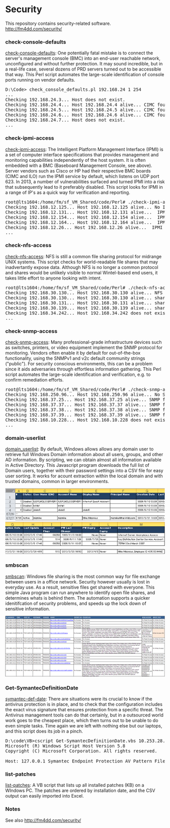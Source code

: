 # Security

This repository contains security-related software.
http://fm4dd.com/security/

### check-console-defaults

[check-console-defaults](check-console-defaults): One potentially fatal mistake is to connect the server's management console (BMC) into an end-user reachable network, unconfigured and without further protection. It may sound incredible, but in a real-life case, several dozens of PRD servers turned out to be accessible that way.  This Perl script automates the large-scale identification of console ports running on vendor defaults.

<pre>D:\Code> check_console_defaults.pl 192.168.24 1 254
...
Checking 192.168.24.3... Host does not exist.
Checking 192.168.24.4... Host 192.168.24.4 alive... CIMC found! ...Default Login success!
Checking 192.168.24.5... Host 192.168.24.5 alive... CIMC found! ...Default Login success!
Checking 192.168.24.6... Host 192.168.24.6 alive... CIMC found! ...Default Login failed.
Checking 192.168.24.7... Host does not exist.
...</pre>

### check-ipmi-access

[check-ipmi-access](check-ipmi-access): The Intelligent Platform Management Interface (IPMI) is a set of computer interface specifications that provides management and monitoring capabilities independently of the host system. It is often embedded with a BMC (Baseboard Management Console, see above). Server vendors such as Cisco or HP had their respective BMC boards (CIMC and ILO) run the IPMI service by default, which listens on UDP port 623. In 2013, a number of vulnerabilities surfaced and turned IPMI into a risk that subsequently lead to it preferably disabled. This script looks for IPMI in a range of IP's as a quick way for verification and reporting. 

<pre>root@lts1604:/home/fm/sf_VM_Shared/code/Perl# ./check-ipmi-access.pl -f testiplist
Checking 192.168.12.125... Host 192.168.12.125 alive... No IPMI access... Error issuing Get Channel Authentication Capabilities request
Checking 192.168.12.131... Host 192.168.12.131 alive...  IPMI found... sel-output: Version : 1.5 (v1.5, v2 compliant)
Checking 192.168.12.154... Host 192.168.12.154 alive...  IPMI found... sel-output: Version : 1.5 (v1.5, v2 compliant)
Checking 192.168.12.164... Host 192.168.12.164 alive...  IPMI found... sel-output: Version : 1.5 (v1.5, v2 compliant)
Checking 192.168.12.26... Host 192.168.12.26 alive...  IPMI found... RAKP 2 message indicates an error : unauthorized name
...</pre>

### check-nfs-access

[check-nfs-access](check-nfs-access): NFS is still a common file sharing protocol for midrange UNIX systems. This script checks for world-readable file shares that may inadvertantly expose data. Although NFS is no longer a common protocol and shares would be unlikely visible to normal Wintel-based end users, it takes little effort to anyone looking with intent.

<pre>root@lts1604:/home/fm/sf_VM_Shared/code/Perl# ./check-nfs-access.pl -f testiplist 
Checking 192.168.30.130... Host 192.168.30.130 alive... NFS access denied.
Checking 192.168.30.130... Host 192.168.30.130 alive... share: /export/images (everyone) share: /export/spot (everyone)
Checking 192.168.30.131... Host 192.168.30.131 alive... share: /export/images (everyone) share: /export/spot (everyone)
Checking 192.168.30.139... Host 192.168.30.139 alive... share: /export/images (everyone) share: /export/spot (everyone)
Checking 192.168.34.242... Host 192.168.34.242 does not exist.
...</pre>

### check-snmp-access

[check-snmp-access](check-snmp-access): Many professional-grade infrastructure devices such as switches, printers, or video equipment implement the SNMP protocol for monitoring. Vendors often enable it by default for out-of-the-box functionality, using the SNMPv1 and v2c default community strings ("public"). For security conscious environments, this can be a problem since it aids adversaries through effortless information gathering. This Perl script automates the large-scale identification and verification, e.g. to confirm remediation efforts.

<pre>root@lts1604:/home/fm/sf_VM_Shared/code/Perl# ./check-snmp-access.pl -f testiplist
Checking 192.168.250.96... Host 192.168.250.96 alive... No SNMP access.
Checking 192.168.37.25... Host 192.168.37.25 alive... SNMP found... Descr: Product: GW 4 FXO;SW Version: 6.00A.037.003
Checking 192.168.37.37... Host 192.168.37.37 alive... SNMP found... Descr: IBM OS/400 V7R1M0
Checking 192.168.37.38... Host 192.168.37.38 alive... SNMP found... Descr: IBM OS/400 V7R1M0
Checking 192.168.37.39... Host 192.168.37.39 alive... SNMP found... Descr: IBM OS/400 V7R1M0
Checking 192.168.10.228... Host 192.168.10.228 does not exist.
... </pre>

### domain-userlist

[domain_userlist](domain_userlist): By default, Windows allows allows any domain user to retrieve full Windows Domain information about all users, groups, and other AD information. By scripting, we can obtain almost all information available in Active Directory. This Javascript program downloads the full list of Domain users, together with their password settings into a CSV file for easy user sorting. It works for acount extraction within the local domain and with trusted domains, common in larger environments.

![](domain_userlist/images/domain-userlist-csvfile1.png)
![](domain_userlist/images/domain-userlist-csvfile2.png)

### smbscan

[smbscan](smbscan): Windows file sharing is the most common way for file exchange between users in a office network. Security however usually is lost in everyday use. As a result, sensitive files get shared with everyone. This simple Java program can run anywhere to identify open file shares, and determines whats is behind them. The automation supports a quicker idenitifcation of security problems, and speeds up the lock down of sensitive information.

![](smbscan/images/smbscan-example.png)

### Get-SymantecDefinitionDate

[symantec-def-date](symantec-def-date): There are situations were its crucial to know if the antivirus protection is in place, and to check that the configuration includes the exact virus signature that ensures protection from a specific threat. The Antivirus management tools can do that certainly, but in a outsourced world work goes to the cheapest place, which then turns out to be unable to do even simple tasks. Time again we are left with nothing else but our laptops, and this script does its job in a pinch.

<pre>D:\code\VB>cscript Get-SymantecDefinitionDate.vbs 10.253.28.102
Microsoft (R) Windows Script Host Version 5.8
Copyright (C) Microsoft Corporation. All rights reserved.

Host: 127.0.0.1 Symantec Endpoint Protection AV Pattern File Date: 2017-11-08 Revision: 6</pre>

### list-patches

[list-patches](list-patches): A VB script that lists up all installed patches (KB) on a WIndows PC. The patches are ordered by installation date, and the CSV output can easily imported into Excel.
### Notes

See also http://fm4dd.com/security/
